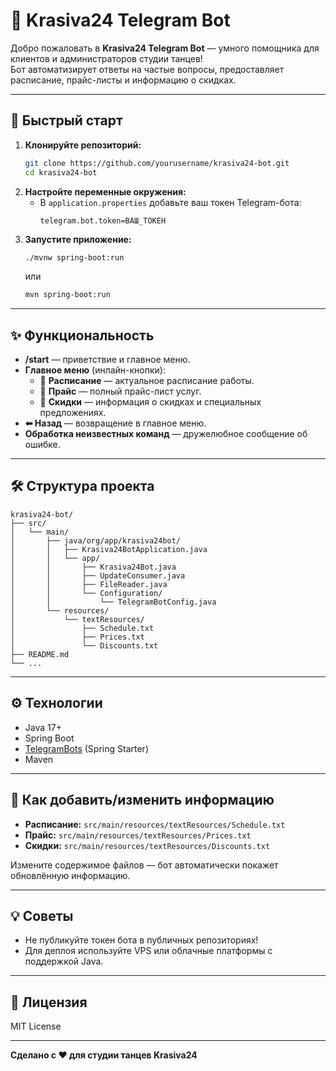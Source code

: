 
# 🤖 Krasiva24 Telegram Bot

Добро пожаловать в **Krasiva24 Telegram Bot** — умного помощника для клиентов и администраторов студии танцев!  
Бот автоматизирует ответы на частые вопросы, предоставляет расписание, прайс-листы и информацию о скидках.

---

## 🚀 Быстрый старт

1. **Клонируйте репозиторий:**
   ```bash
   git clone https://github.com/yourusername/krasiva24-bot.git
   cd krasiva24-bot
   ```
2. **Настройте переменные окружения:**
   - В `application.properties` добавьте ваш токен Telegram-бота:
     ```
     telegram.bot.token=ВАШ_ТОКЕН
     ```
3. **Запустите приложение:**
   ```bash
   ./mvnw spring-boot:run
   ```
   или
   ```bash
   mvn spring-boot:run
   ```

---

## ✨ Функциональность

- **/start** — приветствие и главное меню.
- **Главное меню** (инлайн-кнопки):
  - 📅 **Расписание** — актуальное расписание работы.
  - 💸 **Прайс** — полный прайс-лист услуг.
  - 🎁 **Скидки** — информация о скидках и специальных предложениях.
- **⬅ Назад** — возвращение в главное меню.
- **Обработка неизвестных команд** — дружелюбное сообщение об ошибке.

---

## 🛠️ Структура проекта

```
krasiva24-bot/
├── src/
│   └── main/
│       ├── java/org/app/krasiva24bot/
│       │   ├── Krasiva24BotApplication.java
│       │   └── app/
│       │       ├── Krasiva24Bot.java
│       │       ├── UpdateConsumer.java
│       │       ├── FileReader.java
│       │       └── Configuration/
│       │           └── TelegramBotConfig.java
│       └── resources/
│           └── textResources/
│               ├── Schedule.txt
│               ├── Prices.txt
│               └── Discounts.txt
├── README.md
└── ...
```

---

## ⚙️ Технологии

- Java 17+
- Spring Boot
- [TelegramBots](https://github.com/rubenlagus/TelegramBots) (Spring Starter)
- Maven

---

## 📄 Как добавить/изменить информацию

- **Расписание:** `src/main/resources/textResources/Schedule.txt`
- **Прайс:** `src/main/resources/textResources/Prices.txt`
- **Скидки:** `src/main/resources/textResources/Discounts.txt`

Измените содержимое файлов — бот автоматически покажет обновлённую информацию.

---

## 💡 Советы

- Не публикуйте токен бота в публичных репозиториях!
- Для деплоя используйте VPS или облачные платформы с поддержкой Java.

---

## 📝 Лицензия

MIT License

---

**Сделано с ❤️ для студии танцев Krasiva24**
